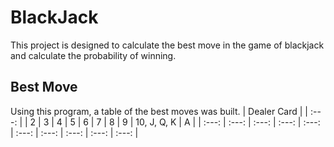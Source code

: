 # BlackJack

This project is designed to calculate the best move in the game of blackjack and calculate the probability of winning.

## Best Move
Using this program, a table of the best moves was built.
| Dealer Card |
| :---: |
| 2 | 3 | 4 | 5 | 6 | 7 | 8 | 9 | 10, J, Q, K | A |
| :---: | :---: | :---: | :---: | :---: | :---: | :---: | :---: | :---: | :---: |
